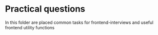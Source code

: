 # Practical questions

In this folder are placed common tasks for frontend-interviews and useful frontend utility functions
